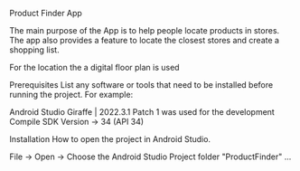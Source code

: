 Product Finder App

The main purpose of the App is to help people locate products in stores.
The app also provides a feature to locate the closest stores and create a shopping list.

For the location the a digital floor plan is used


Prerequisites
List any software or tools that need to be installed before running the project. For example:

Android Studio Giraffe | 2022.3.1 Patch 1 was used for the development
Compile SDK Version -> 34 (API 34)

Installation
How to open the project in Android Studio.

File -> Open -> Choose the Android Studio Project folder "ProductFinder"
...